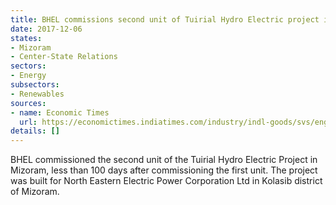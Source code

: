 ```yaml
---
title: BHEL commissions second unit of Tuirial Hydro Electric project in Mizoram
date: 2017-12-06
states:
- Mizoram
- Center-State Relations
sectors:
- Energy
subsectors:
- Renewables
sources:
- name: Economic Times
  url: https://economictimes.indiatimes.com/industry/indl-goods/svs/engineering/bhel-commissions-3200-mw-hydro-unit-in-mizoram/articleshow/61847193.cms
details: []
---
```


BHEL commissioned the second unit of the Tuirial Hydro Electric Project in Mizoram, less than 100 days after commissioning the first unit. The project was built for North Eastern Electric Power Corporation Ltd in Kolasib district of Mizoram.
